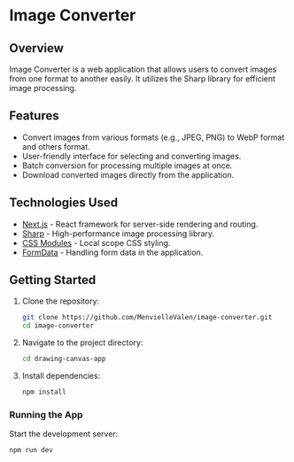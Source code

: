 # Image Converter

## Overview

Image Converter is a web application that allows users to convert images from one format to another easily. It utilizes the Sharp library for efficient image processing.

## Features

- Convert images from various formats (e.g., JPEG, PNG) to WebP format and others format.
- User-friendly interface for selecting and converting images.
- Batch conversion for processing multiple images at once.
- Download converted images directly from the application.

## Technologies Used

- [Next.js](https://nextjs.org/) - React framework for server-side rendering and routing.
- [Sharp](https://sharp.pixelplumbing.com/) - High-performance image processing library.
- [CSS Modules](https://github.com/css-modules/css-modules) - Local scope CSS styling.
- [FormData](https://developer.mozilla.org/en-US/docs/Web/API/FormData) - Handling form data in the application.

## Getting Started

1. Clone the repository:

   ```bash
   git clone https://github.com/MenvielleValen/image-converter.git
   cd image-converter

2. Navigate to the project directory:

   ```bash
   cd drawing-canvas-app

3. Install dependencies:

   ```bash
   npm install

### Running the App

Start the development server:

   ```bash
   npm run dev

